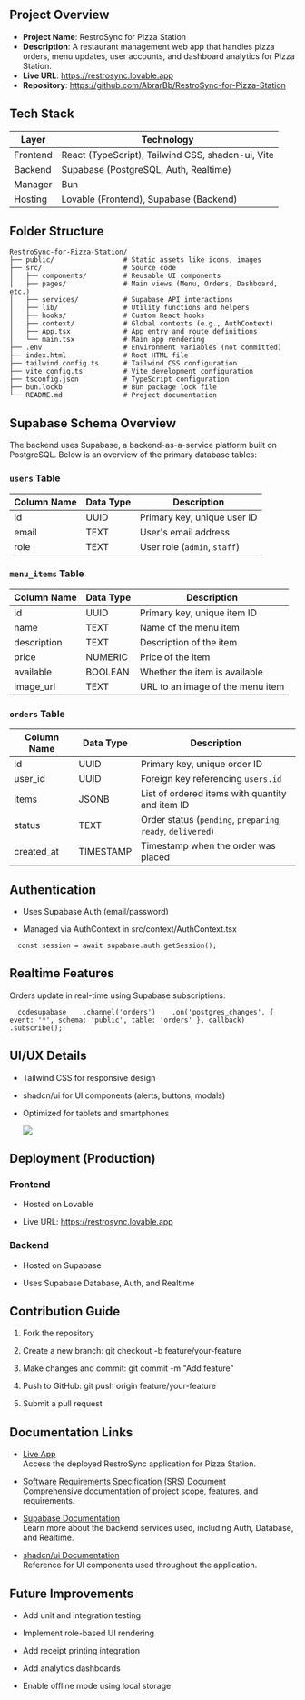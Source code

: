 ## Project Overview

- **Project Name**: RestroSync for Pizza Station  
- **Description**: A restaurant management web app that handles pizza orders, menu updates, user accounts, and dashboard analytics for Pizza Station.
- **Live URL**: https://restrosync.lovable.app  
- **Repository**: https://github.com/AbrarBb/RestroSync-for-Pizza-Station

## Tech Stack

| Layer       | Technology                                        |
|-------------|---------------------------------------------------|
| Frontend    | React (TypeScript), Tailwind CSS, shadcn-ui, Vite |
| Backend     | Supabase (PostgreSQL, Auth, Realtime)             |
| Manager     | Bun                                               |
| Hosting     | Lovable (Frontend), Supabase (Backend)            |



## Folder Structure

```text
RestroSync-for-Pizza-Station/
├── public/                 # Static assets like icons, images
├── src/                    # Source code
│   ├── components/         # Reusable UI components
│   ├── pages/              # Main views (Menu, Orders, Dashboard, etc.)
│   ├── services/           # Supabase API interactions
│   ├── lib/                # Utility functions and helpers
│   ├── hooks/              # Custom React hooks
│   ├── context/            # Global contexts (e.g., AuthContext)
│   ├── App.tsx             # App entry and route definitions
│   └── main.tsx            # Main app rendering
├── .env                    # Environment variables (not committed)
├── index.html              # Root HTML file
├── tailwind.config.ts      # Tailwind CSS configuration
├── vite.config.ts          # Vite development configuration
├── tsconfig.json           # TypeScript configuration
├── bun.lockb               # Bun package lock file
└── README.md               # Project documentation
```

## Supabase Schema Overview

The backend uses Supabase, a backend-as-a-service platform built on PostgreSQL. Below is an overview of the primary database tables:

### `users` Table

| Column Name | Data Type | Description                  |
|-------------|-----------|------------------------------|
| id          | UUID      | Primary key, unique user ID  |
| email       | TEXT      | User's email address         |
| role        | TEXT      | User role (`admin`, `staff`) |

### `menu_items` Table

| Column Name | Data Type | Description                         |
|-------------|-----------|-------------------------------------|
| id          | UUID      | Primary key, unique item ID         |
| name        | TEXT      | Name of the menu item               |
| description | TEXT      | Description of the item             |
| price       | NUMERIC   | Price of the item                   |
| available   | BOOLEAN   | Whether the item is available       |
| image_url   | TEXT      | URL to an image of the menu item    |

### `orders` Table

| Column Name | Data Type | Description                                      |
|-------------|-----------|--------------------------------------------------|
| id          | UUID      | Primary key, unique order ID                     |
| user_id     | UUID      | Foreign key referencing `users.id`              |
| items       | JSONB     | List of ordered items with quantity and item ID |
| status      | TEXT      | Order status (`pending`, `preparing`, `ready`, `delivered`) |
| created_at  | TIMESTAMP | Timestamp when the order was placed             |

    
Authentication
--------------

*   Uses Supabase Auth (email/password)
    
*   Managed via AuthContext in src/context/AuthContext.tsx
    

`   const session = await supabase.auth.getSession();   `

Realtime Features
-----------------

Orders update in real-time using Supabase subscriptions:

`   codesupabase    .channel('orders')    .on('postgres_changes', { event: '*', schema: 'public', table: 'orders' }, callback)    .subscribe();   `

UI/UX Details
-------------

*   Tailwind CSS for responsive design
    
*   shadcn/ui for UI components (alerts, buttons, modals)
    
*   Optimized for tablets and smartphones

    ![](https://github.com/AbrarBb/RestroSync-for-Pizza-Station/blob/main/Screen_Shots/Vid.gif)


Deployment (Production)
-----------------------

### Frontend

*   Hosted on Lovable
    
*   Live URL: https://restrosync.lovable.app
    

### Backend

*   Hosted on Supabase
    
*   Uses Supabase Database, Auth, and Realtime
    

Contribution Guide
------------------

1.  Fork the repository
    
2.  Create a new branch: git checkout -b feature/your-feature
    
3.  Make changes and commit: git commit -m "Add feature"
    
4.  Push to GitHub: git push origin feature/your-feature
    
5.  Submit a pull request
    

## Documentation Links

- [Live App](https://restrosync.lovable.app)  
  Access the deployed RestroSync application for Pizza Station.

- [Software Requirements Specification (SRS) Document](https://docs.google.com/document/d/1qUfPX_OE1OkHJ5yfROkL3wDWTnsqM2C6RpMZ_Xft4eY/edit?usp=sharing)  
  Comprehensive documentation of project scope, features, and requirements.

- [Supabase Documentation](https://supabase.com/docs)  
  Learn more about the backend services used, including Auth, Database, and Realtime.

- [shadcn/ui Documentation](https://ui.shadcn.dev)  
  Reference for UI components used throughout the application.

    

Future Improvements
-------------------

*   Add unit and integration testing
    
*   Implement role-based UI rendering
    
*   Add receipt printing integration
    
*   Add analytics dashboards
    
*   Enable offline mode using local storage


